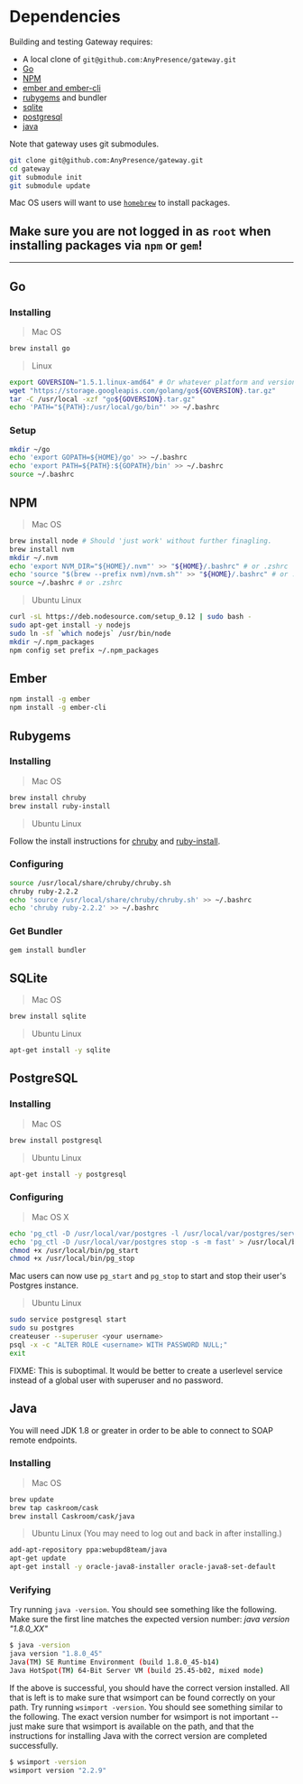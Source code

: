 # Dependencies

Building and testing Gateway requires:

 - A local clone of `git@github.com:AnyPresence/gateway.git`
 - [Go](#go)
 - [NPM](#npm)
 - [ember and ember-cli](#ember)
 - [rubygems](#rubygems) and bundler
 - [sqlite](#sqlite)
 - [postgresql](#postgresql)
 - [java](#java)

Note that gateway uses git submodules.

```bash
git clone git@github.com:AnyPresence/gateway.git
cd gateway
git submodule init
git submodule update
```

Mac OS users will want to use [`homebrew`](http://brew.sh) to install packages.

## Make sure you are not logged in as `root` when installing packages via `npm` or `gem`!

---

## Go

### Installing

 > Mac OS

```bash
brew install go
```

 > Linux

```bash
export GOVERSION="1.5.1.linux-amd64" # Or whatever platform and version
wget "https://storage.googleapis.com/golang/go${GOVERSION}.tar.gz"
tar -C /usr/local -xzf "go${GOVERSION}.tar.gz"
echo 'PATH="${PATH}:/usr/local/go/bin"' >> ~/.bashrc
```

### Setup

```bash
mkdir ~/go
echo 'export GOPATH=${HOME}/go' >> ~/.bashrc
echo 'export PATH=${PATH}:${GOPATH}/bin' >> ~/.bashrc
source ~/.bashrc
```

## NPM

 > Mac OS

```bash
brew install node # Should 'just work' without further finagling.
brew install nvm
mkdir ~/.nvm
echo 'export NVM_DIR="${HOME}/.nvm"' >> "${HOME}/.bashrc" # or .zshrc
echo 'source "$(brew --prefix nvm)/nvm.sh"' >> "${HOME}/.bashrc" # or .zshrc
source ~/.bashrc # or .zshrc
```

 > Ubuntu Linux

```bash
curl -sL https://deb.nodesource.com/setup_0.12 | sudo bash -
sudo apt-get install -y nodejs
sudo ln -sf `which nodejs` /usr/bin/node
mkdir ~/.npm_packages
npm config set prefix ~/.npm_packages
```

## Ember

```bash
npm install -g ember
npm install -g ember-cli
```

## Rubygems

### Installing

 > Mac OS

```bash
brew install chruby
brew install ruby-install
```

 > Ubuntu Linux

Follow the install instructions for [chruby](https://github.com/postmodern/chruby#install) and [ruby-install](https://github.com/postmodern/ruby-install#install).

### Configuring

```bash
source /usr/local/share/chruby/chruby.sh
chruby ruby-2.2.2
echo 'source /usr/local/share/chruby/chruby.sh' >> ~/.bashrc
echo 'chruby ruby-2.2.2' >> ~/.bashrc
```

### Get Bundler

```bash
gem install bundler
```

## SQLite

 > Mac OS

```bash
brew install sqlite
```

 > Ubuntu Linux

```bash
apt-get install -y sqlite
```

## PostgreSQL

### Installing

 > Mac OS

```bash
brew install postgresql
```

 > Ubuntu Linux

```bash
apt-get install -y postgresql
```

### Configuring

 > Mac OS X

```bash
echo 'pg_ctl -D /usr/local/var/postgres -l /usr/local/var/postgres/server.log start' > /usr/local/bin/pg_start
echo 'pg_ctl -D /usr/local/var/postgres stop -s -m fast' > /usr/local/bin/pg_stop
chmod +x /usr/local/bin/pg_start
chmod +x /usr/local/bin/pg_stop
```

Mac users can now use `pg_start` and `pg_stop` to start and stop their user's Postgres instance.

 > Ubuntu Linux

```bash
sudo service postgresql start
sudo su postgres
createuser --superuser <your username>
psql -x -c "ALTER ROLE <username> WITH PASSWORD NULL;"
exit
```

FIXME: This is suboptimal.  It would be better to create a userlevel service instead of a global user with superuser and no password.


## Java

You will need JDK 1.8 or greater in order to be able to connect to SOAP remote endpoints.

### Installing

 > Mac OS

```bash
brew update
brew tap caskroom/cask
brew install Caskroom/cask/java
```

 > Ubuntu Linux
 > (You may need to log out and back in after installing.)

```bash
add-apt-repository ppa:webupd8team/java
apt-get update
apt-get install -y oracle-java8-installer oracle-java8-set-default
```

### Verifying

Try running `java -version`.  You should see something like the following.  Make sure the
first line matches the expected version number:  *java version "1.8.0_XX"*

```bash
$ java -version
java version "1.8.0_45"
Java(TM) SE Runtime Environment (build 1.8.0_45-b14)
Java HotSpot(TM) 64-Bit Server VM (build 25.45-b02, mixed mode)
```

If the above is successful, you should have the correct version installed.  All that is left
is to make sure that wsimport can be found correctly on your path.  Try running `wsimport -version`.
You should see something similar to the following.  The exact version number for wsimport is not
important -- just make sure that wsimport is available on the path, and that the instructions for
installing Java with the correct version are completed successfully.

```bash
$ wsimport -version
wsimport version "2.2.9"
```
